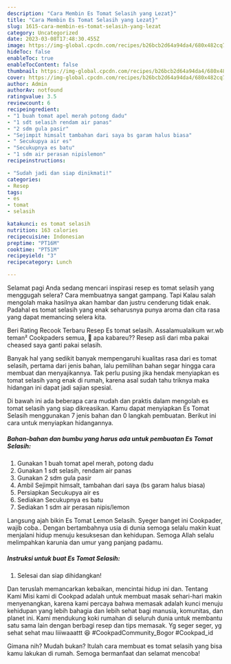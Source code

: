 ```yaml
---
description: "Cara Membin Es Tomat Selasih yang Lezat}"
title: "Cara Membin Es Tomat Selasih yang Lezat}"
slug: 1615-cara-membin-es-tomat-selasih-yang-lezat
category: Uncategorized
date: 2023-03-08T17:48:30.455Z
image: https://img-global.cpcdn.com/recipes/b26bcb2d64a94da4/680x482cq70/es-tomat-selasih-foto-resep-utama.jpg
hideToc: false
enableToc: true
enableTocContent: false
thumbnail: https://img-global.cpcdn.com/recipes/b26bcb2d64a94da4/680x482cq70/es-tomat-selasih-foto-resep-utama.jpg
cover: https://img-global.cpcdn.com/recipes/b26bcb2d64a94da4/680x482cq70/es-tomat-selasih-foto-resep-utama.jpg
author: Admin
authorAv: notfound
ratingvalue: 3.5
reviewcount: 6
recipeingredient:
- "1 buah tomat apel merah potong dadu"
- "1 sdt selasih rendam air panas"
- "2 sdm gula pasir"
- "Sejimpit himsalt tambahan dari saya bs garam halus biasa"
- " Secukupya air es"
- "Secukupnya es batu"
- "1 sdm air perasan nipislemon"
recipeinstructions:

- "Sudah jadi dan siap dinikmati!"
categories:
- Resep
tags:
- es
- tomat
- selasih

katakunci: es tomat selasih 
nutrition: 163 calories
recipecuisine: Indonesian
preptime: "PT16M"
cooktime: "PT51M"
recipeyield: "3"
recipecategory: Lunch

---
```



Selamat pagi Anda sedang mencari inspirasi resep es tomat selasih yang menggugah selera? Cara membuatnya sangat gampang. Tapi Kalau salah mengolah maka hasilnya akan hambar dan justru cenderung tidak enak. Padahal es tomat selasih yang enak seharusnya punya aroma dan cita rasa yang dapat memancing selera kita.


Beri Rating Recook Terbaru Resep Es tomat selasih. Assalamualaikum wr.wb teman² Cookpaders semua, 👋 apa kabareu?? Resep asli dari mba pakai cheased saya ganti pakai selasih.

Banyak hal yang sedikit banyak mempengaruhi kualitas rasa dari es tomat selasih, pertama dari jenis bahan, lalu pemilihan bahan segar hingga cara membuat dan menyajikannya. Tak perlu pusing jika hendak menyiapkan es tomat selasih yang enak di rumah, karena asal sudah tahu triknya maka hidangan ini dapat jadi sajian spesial.


Di bawah ini ada beberapa cara mudah dan praktis dalam mengolah es tomat selasih yang siap dikreasikan. Kamu dapat menyiapkan Es Tomat Selasih menggunakan 7 jenis bahan dan 0 langkah pembuatan. Berikut ini cara untuk menyiapkan hidangannya.

<!--inarticleads1-->

##### Bahan-bahan dan bumbu yang harus ada untuk pembuatan Es Tomat Selasih:

1. Gunakan 1 buah tomat apel merah, potong dadu
1. Gunakan 1 sdt selasih, rendam air panas
1. Gunakan 2 sdm gula pasir
1. Ambil Sejimpit himsalt, tambahan dari saya (bs garam halus biasa)
1. Persiapkan  Secukupya air es
1. Sediakan Secukupnya es batu
1. Sediakan 1 sdm air perasan nipis/lemon


Langsung ajah bikin Es Tomat Lemon Selasih. Syeger banget ini Cookpader, wajib coba.. Dengan bertambahnya usia di dunia semoga selalu makin kuat menjalani hidup menuju kesuksesan dan kehidupan. Semoga Allah selalu melimpahkan karunia dan umur yang panjang padamu. 

<!--inarticleads2-->

##### Instruksi untuk buat Es Tomat Selasih:


1. Selesai dan siap dihidangkan!

Dan teruslah memancarkan kebaikan, mencintai hidup ini dan. Tentang Kami Misi kami di Cookpad adalah untuk membuat masak sehari-hari makin menyenangkan, karena kami percaya bahwa memasak adalah kunci menuju kehidupan yang lebih bahagia dan lebih sehat bagi manusia, komunitas, dan planet ini. Kami mendukung koki rumahan di seluruh dunia untuk membantu satu sama lain dengan berbagi resep dan tips memasak. Yg seger seger, yg sehat sehat mau liiiwaaattt 😆 #CookpadCommunity_Bogor #Cookpad_id 

Gimana nih? Mudah bukan? Itulah cara membuat es tomat selasih yang bisa kamu lakukan di rumah. Semoga bermanfaat dan selamat mencoba!
